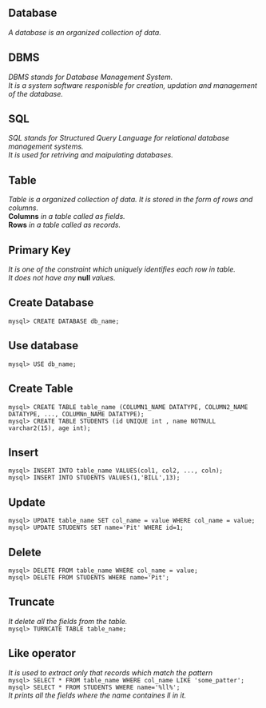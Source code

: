 ## Database <br>
<i> A database is an organized collection of data. </i> <br>

## DBMS <br>
<i> DBMS stands for Database Management System.</i> <br>
<i> It is a system software responisble for creation, updation and management of the database.</i> <br>

## SQL <br>
<i> SQL stands for Structured Query Language for relational database management systems.</i> <br>
<i> It is used for retriving and maipulating databases.</i> <br>

## Table <br>
<i> Table is a organized collection of data. It is stored in the form of rows and columns. </i> <br>
<b> Columns</b><i> in a table called as fields.</i> <br>
<b> Rows</b><i> in a table called as records.</i> <br>

## Primary Key <br>
<i> It is one of the constraint which uniquely identifies each row in table. </i> <br>
<i> It does not have any </i><b> null </b><i>values.</i> <br>

## Create Database<br>
`mysql> CREATE DATABASE db_name;`
<br>

## Use database<br>
`mysql> USE db_name;` <br>

## Create Table <br>
`mysql> CREATE TABLE table_name (COLUMN1_NAME DATATYPE, COLUMN2_NAME DATATYPE, ..., COLUMNn_NAME DATATYPE);`
<br>
`mysql> CREATE TABLE STUDENTS (id UNIQUE int , name NOTNULL varchar2(15), age int);`
<br>

## Insert <br>
`mysql> INSERT INTO table_name VALUES(col1, col2, ..., coln);`
<br>
`mysql> INSERT INTO STUDENTS VALUES(1,'BILL',13);`
<BR>

## Update <br>
`mysql> UPDATE table_name SET col_name = value WHERE col_name = value;`
<br>
`mysql> UPDATE STUDENTS SET name='Pit' WHERE id=1;`
<br>

## Delete <br>
`mysql> DELETE FROM table_name WHERE col_name = value;` <br>
`mysql> DELETE FROM STUDENTS WHERE name='Pit';` <br>

## Truncate <br>
<i> It delete all the fields from the table.</i> <br>
`mysql> TURNCATE TABLE table_name;` <br>

## Like operator <br>
<i> It is used to extract only that records which match the pattern</i>
<br>
`mysql> SELECT * FROM table_name WHERE col_name LIKE 'some_patter';` <br>
`mysql> SELECT * FROM STUDENTS WHERE name='%ll%';`<br>
<i> It prints all the fields where the name containes ll in it.</i> <br>


